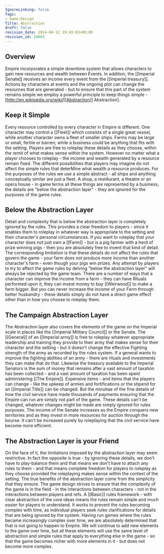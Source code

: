 ```yaml
---
IgnoreLinking: false
Tags:
- Game-Design
Title: Abstraction
draft: false
revision_date: 2014-04-12 19:43:03+00:00
revision_id: 24093
---
```


## Overview
Empire incorporates a simple downtime system that allows characters to gain new resources and wealth between Events. In addition, the [[Imperial Senate]] receives an income every event from the [[Imperial treasury]]. Actions by characters at events and the ongoing plot can change the resources that are generated - but to ensure that this part of the system remains simple we employ a powerful principle to keep things simple - [http://en.wikipedia.org/wiki/[[Abstraction]] Abstraction].
## Keep it Simple
Every resource controlled by every character in Empire is different. One character may control a [[Fleet]] which consists of a single great vessel, while another character owns a fleet of smaller ships. Farms may be large or small, fertile or barren; while a business could be anything that fits with the setting. Players are free to roleplay these details as they choose, within the remit of what makes sense within the system. 
However no matter what a player chooses to roleplay - the income and wealth generated by a resource remain fixed. The different possibilities that players may imagine do not affect the simple rules that deterMine what wealth a resource produces. For the purposes of the rules we use a simple abstract - all ships and anything conceptually similar are just a fleet. A shop, a restAurant, a theatre or an opera house - in game terms all these things are represented by a business, the details are "below the abstraction layer" - they are ignored for the purposes of the game rules.
## Below the Abstraction Layer
Detail and complexity that is below the abstraction layer is completely ignored by the rules. This provides a clear freedom to players - since it enables them to roleplay in whatever way is appropriate to the setting and their character's personal circumstances. If you want to roleplay that your character does not just own a [[Farm]] - but is a pig farmer with a herd of prize winning pigs - then you are absolutely free to invent that kind of detail. The corresponding limitation is that these details do not affect the rules that govern the game - your farm does not produce more income than another character's farm - even though your pigs win prizes. 
Any attempt by players to try to affect the game rules by delving "below the abstraction layer" will always be rejected by the game team. There are a number of ways that a character can improve the income from a farm - they can have Rituals performed upon it, they can invest money to buy [[Weirwood]] to make a farm bigger. But you can never increase the income of your Farm through better husbandry - these details simply do not have a direct game effect other than in how you choose to roleplay them.
## The Campaign Abstraction Layer
The Abstraction layer also covers the elements of the game on the Imperial scale in places like the [[Imperial Military Council]] or the Senate. The [[General]] of an [[Imperial army]] is free to roleplay whatever appropriate leadership and training they provide to their army that makes sense for their character and the setting - but it doesn't change the effective Fighting strength of the army as recorded by the rules system. If a general wants to improve the fighting abilities of an army - there are rituals and investments they can make that do that.
Likewise the treasury available to the Imperial Senators is the sum of money that remains after a vast amount of taxation has been collected - and a vast amount of taxation has been spent administering [[The Empire]]. Expensive items - and items that the players can change - like the upkeep of armies and fortifications or the stipend for an [[Imperial Title]] can be changed. But the minutiae of the fine details of how the civil service have made thousands of payments ensuring that the Empire can run are simply not part of the game. These details can't be changed, whatever changes might be made are simply ignored for rules purposes. The income of the Senate increases as the Empire conquers new territories and as they invest in more resources for auction through the bourse. It can't be increased purely by roleplaying that the civil service have become more efficient.
## The Abstraction Layer is your Friend
On the face of it, the limitations imposed by the abstraction layer may seem restrictive. In fact the opposite is true - by ignoring these details, we don't have to play-balance them and that means we don't have to attach any rules to them - and that means complete freedom for players to roleplay as they choose provided the roleplaying makes sense within the context of the setting.
The true benefits of the abstraction layer come from the simplicity that they ensure. The game design strives to ensure that the complexity of the game is in the field - in the interactions between characters - not in the interactions between players and refs. A [[Basic]] rules framework - with clear abstraction of the core ideas means the rules remain simple and much easier for players to understand. It works to prevent the rules becoming complex with time, as individual players seek rules clarifications for details that are being ignored by the system.
Having run games where the rules became increasingly complex over time, we are absolutely determined that that is not going to happen to Empire. We will continue to add new elements to the game over time, but all these elements will use the same level of abstraction and simple rules that apply to everything else in the game - so that the game becomes richer with more elements in it - but does not become more complex.